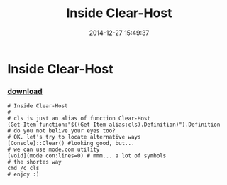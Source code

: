﻿---
pid:            5653
poster:         greg zakharov
title:          Inside Clear-Host
date:           2014-12-27 15:49:37
format:         posh
parent:         0
parent:         0

---

# Inside Clear-Host

### [download](5653.ps1)



```posh
# Inside Clear-Host
#
# cls is just an alias of function Clear-Host
(Get-Item function:"$((Get-Item alias:cls).Definition)").Definition
# do you not belive your eyes too?
# OK. let's try to locate alternative ways
[Console]::Clear() #looking good, but...
# we can use mode.com utility
[void](mode con:lines=0) # mmm... a lot of symbols
# the shortes way
cmd /c cls
# enjoy :)
```
